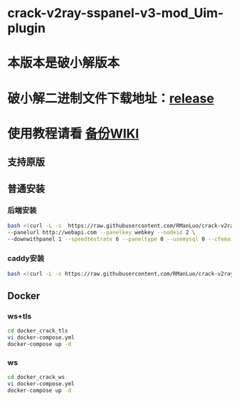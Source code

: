 # crack-v2ray-sspanel-v3-mod_Uim-plugin
# 本版本是破小解版本
# 破小解二进制文件下载地址：[release](https://github.com/RManLuo/crack-v2ray-sspanel-v3-mod_Uim-plugin/releases)
# 使用教程请看 [备份WIKI](https://github.com/splendidwrx/v2ray-wiki)
## 支持原版

## 普通安装
### 后端安装
``` bash
bash <(curl -L -s  https://raw.githubusercontent.com/RManLuo/crack-v2ray-sspanel-v3-mod_Uim-plugin/master/install-release.sh) \
--panelurl http://webapi.com --panelkey webkey --nodeid 2 \
--downwithpanel 1 --speedtestrate 6 --paneltype 0 --usemysql 0 --cfemail mail --cfkey xxx
```
### caddy安装
``` bash
bash <(curl -L -s https://raw.githubusercontent.com/RManLuo/crack-v2ray-sspanel-v3-mod_Uim-plugin/master/install_caddy.sh) node.com xxx@gmail.com https://fakeurl.com v2ray 10550
```

## Docker
### ws+tls
``` bash
cd docker_crack_tls
vi docker-compose.yml
docker-compose up -d
```
### ws
``` bash
cd docker_crack_ws
vi docker-compose.yml
docker-compose up -d
```

